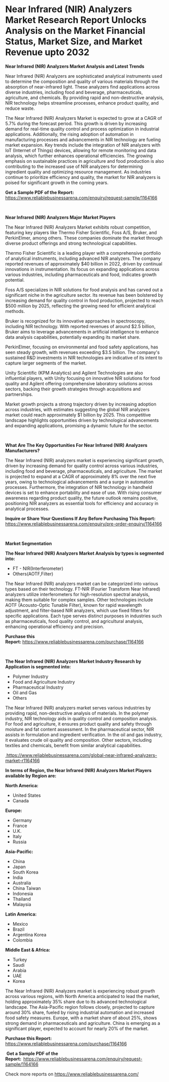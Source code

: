 <p><h1>Near Infrared (NIR) Analyzers Market Research Report Unlocks Analysis on the Market Financial Status, Market Size, and Market Revenue upto 2032</h1></p><p><strong>Near Infrared (NIR) Analyzers Market Analysis and Latest Trends</strong></p>
<p><p>Near Infrared (NIR) Analyzers are sophisticated analytical instruments used to determine the composition and quality of various materials through the absorption of near-infrared light. These analyzers find applications across diverse industries, including food and beverage, pharmaceuticals, agriculture, and chemicals. By providing rapid and non-destructive analysis, NIR technology helps streamline processes, enhance product quality, and reduce waste.</p><p>The Near Infrared (NIR) Analyzers Market is expected to grow at a CAGR of 5.7% during the forecast period. This growth is driven by increasing demand for real-time quality control and process optimization in industrial applications. Additionally, the rising adoption of automation in manufacturing processes and advancements in NIR technology are fueling market expansion. Key trends include the integration of NIR analyzers with IoT (Internet of Things) devices, allowing for remote monitoring and data analysis, which further enhances operational efficiencies. The growing emphasis on sustainable practices in agriculture and food production is also contributing to the increased use of NIR analyzers for determining ingredient quality and optimizing resource management. As industries continue to prioritize efficiency and quality, the market for NIR analyzers is poised for significant growth in the coming years.</p></p>
<p><strong>Get a Sample PDF of the Report:&nbsp;</strong> <a href="https://www.reliablebusinessarena.com/enquiry/request-sample/1164166?utm_campaign=2731&utm_medium=2&utm_source=Github&utm_content=ia&utm_term=27022025&utm_id=near-infrared-nir-analyzers">https://www.reliablebusinessarena.com/enquiry/request-sample/1164166</a></p>
<p>&nbsp;</p>
<p><strong>Near Infrared (NIR) Analyzers Major Market Players</strong></p>
<p><p>The Near Infrared (NIR) Analyzers Market exhibits robust competition, featuring key players like Thermo Fisher Scientific, Foss A/S, Bruker, and PerkinElmer, among others. These companies dominate the market through diverse product offerings and strong technological capabilities.</p><p>Thermo Fisher Scientific is a leading player with a comprehensive portfolio of analytical instruments, including advanced NIR analyzers. The company reported revenues of approximately $40 billion in 2022, driven by continual innovations in instrumentation. Its focus on expanding applications across various industries, including pharmaceuticals and food, indicates growth potential.</p><p>Foss A/S specializes in NIR solutions for food analysis and has carved out a significant niche in the agriculture sector. Its revenue has been bolstered by increasing demand for quality control in food production, projected to reach $500 million by 2025, reflecting the growing need for efficient analytical methods.</p><p>Bruker is recognized for its innovative approaches in spectroscopy, including NIR technology. With reported revenues of around $2.5 billion, Bruker aims to leverage advancements in artificial intelligence to enhance data analysis capabilities, potentially expanding its market share.</p><p>PerkinElmer, focusing on environmental and food safety applications, has seen steady growth, with revenues exceeding $3.5 billion. The company's sustained R&D investments in NIR technologies are indicative of its intent to capture larger segments of the market.</p><p>Unity Scientific (KPM Analytics) and Agilent Technologies are also influential players, with Unity focusing on innovative NIR solutions for food quality and Agilent offering comprehensive laboratory solutions across sectors, backing their growth strategies through acquisitions and partnerships.</p><p>Market growth projects a strong trajectory driven by increasing adoption across industries, with estimates suggesting the global NIR analyzers market could reach approximately $1 billion by 2025. This competitive landscape highlights opportunities driven by technological advancements and expanding applications, promising a dynamic future for the sector.</p></p>
<p>&nbsp;</p>
<p><strong>What Are The Key Opportunities For Near Infrared (NIR) Analyzers Manufacturers?</strong></p>
<p><p>The Near Infrared (NIR) analyzers market is experiencing significant growth, driven by increasing demand for quality control across various industries, including food and beverage, pharmaceuticals, and agriculture. The market is projected to expand at a CAGR of approximately 8% over the next five years, owing to technological advancements and a surge in automation processes. Furthermore, the integration of NIR technology in handheld devices is set to enhance portability and ease of use. With rising consumer awareness regarding product quality, the future outlook remains positive, positioning NIR analyzers as essential tools for efficiency and accuracy in analytical processes.</p></p>
<p><strong>Inquire or Share Your Questions If Any Before Purchasing This Report:</strong> <a href="https://www.reliablebusinessarena.com/enquiry/pre-order-enquiry/1164166?utm_campaign=2731&utm_medium=2&utm_source=Github&utm_content=ia&utm_term=27022025&utm_id=near-infrared-nir-analyzers">https://www.reliablebusinessarena.com/enquiry/pre-order-enquiry/1164166</a></p>
<p>&nbsp;</p>
<p><strong>Market Segmentation</strong></p>
<p><strong>The Near Infrared (NIR) Analyzers Market Analysis by types is segmented into:</strong></p>
<p><ul><li>FT - NIR(Interferometer)</li><li>Others(AOTF,Filter)</li></ul></p>
<p><p>The Near Infrared (NIR) analyzers market can be categorized into various types based on their technology. FT-NIR (Fourier Transform Near Infrared) analyzers utilize interferometers for high-resolution spectral analysis, making them suitable for complex samples. Other technologies include AOTF (Acousto-Optic Tunable Filter), known for rapid wavelength adjustment, and filter-based NIR analyzers, which use fixed filters for specific applications. Each type serves distinct purposes in industries such as pharmaceuticals, food quality control, and agricultural analysis, enhancing operational efficiency and precision.</p></p>
<p><strong>Purchase this Report:&nbsp;</strong><a href="https://www.reliablebusinessarena.com/purchase/1164166?utm_campaign=2731&utm_medium=2&utm_source=Github&utm_content=ia&utm_term=27022025&utm_id=near-infrared-nir-analyzers">https://www.reliablebusinessarena.com/purchase/1164166</a></p>
<p>&nbsp;</p>
<p><strong>The Near Infrared (NIR) Analyzers Market Industry Research by Application is segmented into:</strong></p>
<p><ul><li>Polymer Industry</li><li>Food and Agriculture Industry</li><li>Pharmaceutical Industry</li><li>Oil and Gas</li><li>Others</li></ul></p>
<p><p>The Near Infrared (NIR) analyzers market serves various industries by providing rapid, non-destructive analysis of materials. In the polymer industry, NIR technology aids in quality control and composition analysis. For food and agriculture, it ensures product quality and safety through moisture and fat content assessment. In the pharmaceutical sector, NIR assists in formulation and ingredient verification. In the oil and gas industry, it evaluates crude oil quality and composition. Other sectors, including textiles and chemicals, benefit from similar analytical capabilities.</p></p>
<p><a href="https://www.reliablebusinessarena.com/global-near-infrared-analyzers-market-r1164166?utm_campaign=2731&utm_medium=2&utm_source=Github&utm_content=ia&utm_term=27022025&utm_id=near-infrared-nir-analyzers">&nbsp;https://www.reliablebusinessarena.com/global-near-infrared-analyzers-market-r1164166</a></p>
<p><strong>In terms of Region, the Near Infrared (NIR) Analyzers Market Players available by Region are:</strong></p>
<p>
    <p> <strong> North America: </strong>
        <ul>
            <li>United States</li>
            <li>Canada</li>
        </ul>
        </p> 
    <p> <strong> Europe: </strong>
        <ul>
            <li>Germany</li>
            <li>France</li>
            <li>U.K.</li>
            <li>Italy</li>
            <li>Russia</li>
        </ul>
        </p> 
    <p> <strong> Asia-Pacific: </strong>
        <ul>
            <li>China</li>
            <li>Japan</li>
            <li>South Korea</li>
            <li>India</li>
            <li>Australia</li>
            <li>China Taiwan</li>
            <li>Indonesia</li>
            <li>Thailand</li>
            <li>Malaysia</li>
        </ul>
        </p> 
    <p> <strong> Latin America: </strong>
        <ul>
            <li>Mexico</li>
            <li>Brazil</li>
            <li>Argentina Korea</li>
            <li>Colombia</li>
        </ul>
        </p> 
    <p> <strong> Middle East & Africa: </strong>
        <ul>
            <li>Turkey</li>
            <li>Saudi</li>
            <li>Arabia</li>
            <li>UAE</li>
            <li>Korea</li>
        </ul>
    </p>
    </p>
<p><p>The Near Infrared (NIR) Analyzers market is experiencing robust growth across various regions, with North America anticipated to lead the market, holding approximately 35% share due to its advanced technological landscape. The Asia-Pacific region follows closely, projected to capture around 30% share, fueled by rising industrial automation and increased food safety measures. Europe, with a market share of about 25%, shows strong demand in pharmaceuticals and agriculture. China is emerging as a significant player, expected to account for nearly 20% of the market.</p></p>
<p><strong>Purchase this Report: </strong><a href="https://www.reliablebusinessarena.com/purchase/1164166?utm_campaign=2731&utm_medium=2&utm_source=Github&utm_content=ia&utm_term=27022025&utm_id=near-infrared-nir-analyzers">https://www.reliablebusinessarena.com/purchase/1164166</a></p>
<p>&nbsp;<strong>Get a Sample PDF of the Report:&nbsp;&nbsp;</strong><a href="https://www.reliablebusinessarena.com/enquiry/request-sample/1164166?utm_campaign=2731&utm_medium=2&utm_source=Github&utm_content=ia&utm_term=27022025&utm_id=near-infrared-nir-analyzers">https://www.reliablebusinessarena.com/enquiry/request-sample/1164166</a></p>
<p><strong></strong></p>
<p>Check more reports on <a href="https://www.reliablebusinessarena.com/?utm_campaign=2731&utm_medium=2&utm_source=Github&utm_content=ia&utm_term=27022025&utm_id=near-infrared-nir-analyzers">https://www.reliablebusinessarena.com/</a></p>